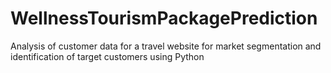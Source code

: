 # WellnessTourismPackagePrediction
Analysis of customer data for a travel website for market segmentation and identification of target customers using Python
